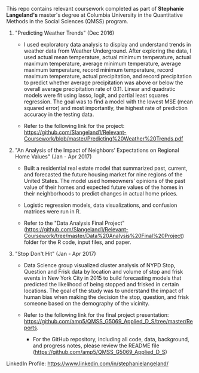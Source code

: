 This repo contains relevant coursework completed as part of **Stephanie Langeland's** master's degree at Columbia University in the Quantitative Methods in the Social Sciences (QMSS) program.

1) "Predicting Weather Trends" (Dec 2016)
   
   * I used exploratory data analysis to display and understand trends in weather data from Weather Underground. After exploring the data, I used actual mean temperature, actual minimum temperature, actual maximum temperature, average minimum temperature, average maximum temperature, record minimum temperature, record maximum temperature, actual precipitation, and record precipitation to predict whether average precipitation was above or below the overall average precipitation rate of 0.11. Linear and quadratic models were fit using lasso, logit, and partial least squares regression. The goal was to find a model with the lowest MSE (mean squared error) and most importantly, the highest rate of prediction accuracy in the testing data.
   
   * Refer to the following link for the project:  https://github.com/Slangeland1/Relevant-Coursework/blob/master/Predicting%20Weather%20Trends.pdf

2) "An Analysis of the Impact of Neighbors’ Expectations on Regional Home Values" (Jan - Apr 2017)
   
   * Built a residential real estate model that summarized past, current, and forecasted the future housing market for nine regions of the United States.  The model used homeowners’ opinions of the past value of their homes and expected future values of the homes in their neighborhoods to predict changes in actual home prices.  

   * Logistic regression models, data visualizations, and confusion matrices were run in R.
   
   * Refer to the "Data Analysis Final Project" (https://github.com/Slangeland1/Relevant-Coursework/tree/master/Data%20Analysis%20Final%20Project) folder for the R code, input files, and paper. 

3) "Stop Don't Hit" (Jan - Apr 2017)

   * Data Science group visualized cluster analysis of NYPD Stop, Question and Frisk data by location and volume of stop and frisk events in New York City in 2015 to build forecasting models that predicted the likelihood of being stopped and frisked in certain locations. The goal of the study was to understand the impact of human bias when making the decision the stop, question, and frisk someone based on the demography of the vicinity.

   * Refer to the following link for the final project presentation:  https://github.com/amp5/QMSS_G5069_Applied_D_S/tree/master/Reports.  
  
      * For the GitHub repository, including all code, data, background, and progress notes, please review the README file (https://github.com/amp5/QMSS_G5069_Applied_D_S)

LinkedIn Profile:  https://www.linkedin.com/in/stephanielangeland/
